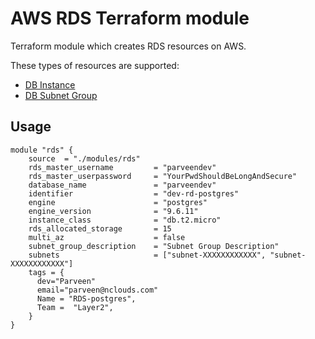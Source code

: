 # AWS RDS Terraform module

Terraform module which creates RDS resources on AWS.

These types of resources are supported:

* [DB Instance](https://www.terraform.io/docs/providers/aws/r/db_instance.html)
* [DB Subnet Group](https://www.terraform.io/docs/providers/aws/r/db_subnet_group.html)


## Usage

```hcl
module "rds" {
    source  = "./modules/rds"
    rds_master_username         = "parveendev"
    rds_master_userpassword     = "YourPwdShouldBeLongAndSecure"
    database_name               = "parveendev"
    identifier                  = "dev-rd-postgres"
    engine                      = "postgres"
    engine_version              = "9.6.11"
    instance_class              = "db.t2.micro"
    rds_allocated_storage       = 15
    multi_az                    = false
    subnet_group_description    = "Subnet Group Description"
    subnets                     = ["subnet-XXXXXXXXXXXX", "subnet-XXXXXXXXXXXX"]
    tags = {
      dev="Parveen"
      email="parveen@nclouds.com"
      Name = "RDS-postgres",
      Team =  "Layer2",
    }
}
```

